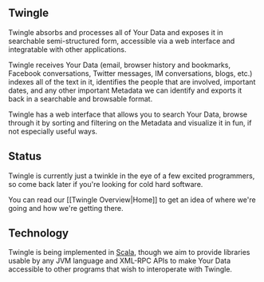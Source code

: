 ## Twingle

Twingle absorbs and processes all of Your Data and exposes it in searchable semi-structured form,
accessible via a web interface and integratable with other applications.

Twingle receives Your Data (email, browser history and bookmarks, Facebook conversations, Twitter
messages, IM conversations, blogs, etc.) indexes all of the text in it, identifies the people that
are involved, important dates, and any other important Metadata we can identify and exports it back
in a searchable and browsable format.

Twingle has a web interface that allows you to search Your Data, browse through it by sorting and
filtering on the Metadata and visualize it in fun, if not especially useful ways.

## Status

Twingle is currently just a twinkle in the eye of a few excited programmers, so come back later if
you're looking for cold hard software.

You can read our [[Twingle Overview|Home]] to get an idea of where we're going and how we're
getting there.

## Technology

Twingle is being implemented in [Scala](http://scala-lang.org/), though we aim to provide libraries
usable by any JVM language and XML-RPC APIs to make Your Data accessible to other programs that
wish to interoperate with Twingle.
